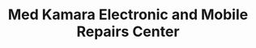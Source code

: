 ---
title: "Med Kamara Electronic and Mobile Repairs Center"
url: /kailahun/med-kamara-electronic-and-mobile-repairs-center/
shop: Elektronik
---